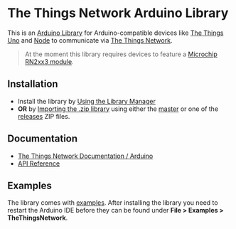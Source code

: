 # The Things Network Arduino Library

This is an [Arduino Library](https://www.arduino.cc/en/Guide/Libraries) for Arduino-compatible devices like [The Things Uno](https://shop.thethingsnetwork.com/index.php/product/the-things-uno/) and [Node](https://shop.thethingsnetwork.com/index.php/product/the-things-node/) to communicate via [The Things Network](https://www.thethingsnetwork.org).

> At the moment this library requires devices to feature a [Microchip RN2xx3 module](http://www.microchip.com/design-centers/wireless-connectivity/embedded-wireless/lora-technology).

## Installation

* Install the library by [Using the Library Manager](https://www.arduino.cc/en/Guide/Libraries#toc3)
* **OR** by [Importing the .zip library](https://www.arduino.cc/en/Guide/Libraries#toc4) using either the [master](https://github.com/TheThingsNetwork/arduino-device-lib/archive/master.zip) or one of the [releases](https://github.com/TheThingsNetwork/arduino-device-lib/releases) ZIP files.

## Documentation

* [The Things Network Documentation / Arduino](https://www.thethingsnetwork.org/docs/arduino/)
* [API Reference](API.md)

## Examples

The library comes with [examples](examples). After installing the library you need to restart the Arduino IDE before they can be found under **File > Examples > TheThingsNetwork**.
